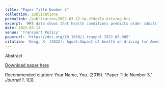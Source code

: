 ```yaml
---
title: "Paper Title Number 3"
collection: publications
permalink: /publication/2022-03-12-tp-elderly-driving-hrs
excerpt: 'HRS data shows that health conditions predicts older adults' mobility reducitions'
date: 2022-03-12
venue: 'Transport Policy'
paperurl: 'https://doi.org/10.1016/j.tranpol.2022.02.005'
citation: 'Wang, X. (2022). &quot;Impact of health on driving for America's older adults: A nationwide, longitudinal study.&quot; <i>Transport Policy</i>. 120, 69-79.'
---
```


Abstract

[Download paper here](http://academicpages.github.io/files/paper3.pdf)

Recommended citation: Your Name, You. (2015). "Paper Title Number 3." <i>Journal 1</i>. 1(3).
